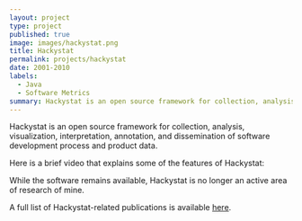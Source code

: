 ```yaml
---
layout: project
type: project
published: true
image: images/hackystat.png
title: Hackystat
permalink: projects/hackystat
date: 2001-2010
labels:
  - Java
  - Software Metrics
summary: Hackystat is an open source framework for collection, analysis, visualization, interpretation, annotation, and dissemination of software development process and product data.
---
```


Hackystat is an open source framework for collection, analysis, visualization, interpretation, annotation, and dissemination of software development process and product data.

Here is a brief video that explains some of the features of Hackystat:

<div class="ui embed" data-source="youtube" data-id="NrLFIpm0wps" >
</div>

While the software remains available, Hackystat is no longer an active area of research of mine.

A full list of Hackystat-related publications is available [here](http://www.citeulike.org/group/3370/tag/hackystat).

